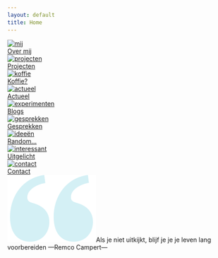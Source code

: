 ```yaml
---
layout: default
title: Home
---
```

<style>
.menubottom_under, .footer_inner {
  display: none;
}
</style>   

<main>
            <!-- Grid navigation section -->
            <section class="grid-container">
                <a href="mij/index.html"><div class="grid-item">
                    <img src="{{ '/assets/images/global/mij.svg' | relative_url }}" alt="mij">
                    <div class="link-label">Over mij</div>
                </div></a>
                <a href="projecten/index.html"><div class="grid-item">
                    <img src="{{ '/assets/images/global/projecten.svg' | relative_url }}" alt="projecten">
                    <div class="link-label">Projecten</div>
                </div></a>
                <a href="koffie/index.html"><div class="grid-item">
                    <img src="{{ '/assets/images/global/koffie.svg' | relative_url }}" alt="koffie">
                    <div class="link-label">Koffie?</div>
                </div></a>
                <a href="actueel/index.html"><div class="grid-item">
                    <img src="{{ '/assets/images/global/actueel.svg' | relative_url }}" alt="actueel">
                    <div id="month"></div>
                    <div id="date"></div>
                    <div class="link-label">Actueel</div>
                </div></a>
                <a href="blogs/index.html"><div class="grid-item">
                    <img src="{{ '/assets/images/global/experimenten.svg' | relative_url }}" alt="experimenten">
                    <div class="link-label">Blogs</div>
                </div></a>
                <a href="/gesprekken/index.html"><div class="grid-item">
                    <img src="{{ '/assets/images/global/gesprekken.svg' | relative_url }}" alt="gesprekken">
                    <div class="link-label">Gesprekken</div>
                </div></a>
                <a href="random/index.html"><div class="grid-item">
                    <img src="{{ '/assets/images/global/random.svg' | relative_url }}" alt="ideeën">
                    <div class="link-label">Random...</div>
                </div></a>
                <a href="interessant/index.html"><div class="grid-item">
                    <img src="{{ '/assets/images/global/interessant.svg' | relative_url }}" alt="interessant">
                    <div class="link-label">Uitgelicht</div>
                </div></a>
                <a href="contact/index.html"><div class="grid-item">
                    <img src="{{ '/assets/images/global/contact.svg' | relative_url }}" alt="contact">
                    <div class="link-label">Contact</div>
                </div></a>
            </section>
            <div class="quote"><img src="/assets/images/global/quote.svg" alt="">Als je niet uitkijkt, blijf&nbsp;je je je leven lang voorbereiden <span class="small">—Remco Campert—</span></div>
        </main>

